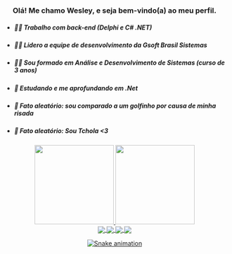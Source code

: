 <div align="center">
  <h3> Olá! Me chamo Wesley, e seja bem-vindo(a) ao meu perfil. </h3>
</div>  

 - ##### 👨‍💻 Trabalho com back-end (Delphi e C# .NET)
 - ##### 👨‍💼 Lidero a equipe de desenvolvimento da Gsoft Brasil Sistemas
 - ##### 👨‍🎓 Sou formado em Análise e Desenvolvimento de Sistemas (curso de 3 anos)
 - ##### 🌱 Estudando e me aprofundando em .Net
 - ##### 🐬 Fato aleatório: sou comparado a um golfinho por causa de minha risada
 - ##### 🐬 Fato aleatório: Sou Tchola <3
 

<div align="center">
  <a href="https://github.com/WesleyNeves16">
  <img height="180cm" src="https://github-readme-stats.vercel.app/api?username=WesleyNeves16&show_icons=true&theme=github_dark&include_all_commits=true&count_private=true"> <!-- usar theme=prussian ou theme=algolia -->
  <img height="180cm" src="https://github-readme-stats.vercel.app/api/top-langs/?username=WesleyNeves16&layout-compact&langs_count-16&theme=github_dark">  
</div> 
<div align="center">
<img align="center" src="https://img.shields.io/badge/Delphi_RAD_Studio-B22222?style=for-the-badge&logo=delphi&logoColor=white">
<img align="center" src="https://img.shields.io/badge/C%23-239120?style=for-the-badge&logo=c-sharp&logoColor=white">
<img align="center" src="https://img.shields.io/badge/.NET-5C2D91?style=for-the-badge&logo=.net&logoColor=white">
<img align="center" src="https://img.shields.io/badge/Microsoft_SQL_Server-CC2927?style=for-the-badge&logo=microsoft-sql-server&logoColor=white">
</div>   

<div align="center">
  
![Snake animation](https://github.com/WesleyNeves16/WesleyNeves16/blob/output/github-contribution-grid-snake.svg)
  
</div> 
  
<!--
**WesleyNeves16/WesleyNeves16** is a ✨ _special_ ✨ repository because its `README.md` (this file) appears on your GitHub profile.

Here are some ideas to get you started:

- 🔭 I’m currently working on ...
- 🌱 I’m currently learning ...
- 👯 I’m looking to collaborate on ...
- 🤔 I’m looking for help with ...
- 💬 Ask me about ...
- 📫 How to reach me: ...
- 😄 Pronouns: ...
- ⚡ Fun fact: ...
-->
